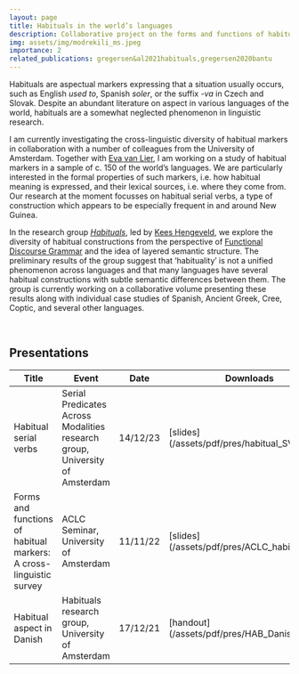 ```yaml
---
layout: page
title: Habituals in the world’s languages
description: Collaborative project on the forms and functions of habitual markers
img: assets/img/modrekili_ms.jpeg
importance: 2
related_publications: gregersen&al2021habituals,gregersen2020bantu
---
```


Habituals are aspectual markers expressing that a situation usually occurs, such as English _used to_, Spanish _soler_, or the suffix _-va_ in Czech and Slovak. Despite an abundant literature on aspect in various languages of the world, habituals are a somewhat neglected phenomenon in linguistic research.

I am currently investigating the cross-linguistic diversity of habitual markers in collaboration with a number of colleagues from the University of Amsterdam. Together with [Eva van Lier](https://www.uva.nl/en/profile/l/i/e.h.vanlier/e.h.vanlier.html), I am working on a study of habitual markers in a sample of c. 150 of the world’s languages. We are particularly interested in the formal properties of such markers, i.e. how habitual meaning is expressed, and their lexical sources, i.e. where they come from. Our research at the moment focusses on habitual serial verbs, a type of construction which appears to be especially frequent in and around New Guinea.

In the research group _[Habituals](https://aclc.uva.nl/content/research-groups/habituals/habituals.html)_, led by [Kees Hengeveld](http://www.keeshengeveld.nl/), we explore the diversity of habitual constructions from the perspective of [Functional Discourse Grammar](http://www.functionaldiscoursegrammar.org/) and the idea of layered semantic structure. The preliminary results of the group suggest that ‘habituality’ is not a unified phenomenon across languages and that many languages have several habitual constructions with subtle semantic differences between them. The group is currently working on a collaborative volume presenting these results along with individual case studies of Spanish, Ancient Greek, Cree, Coptic, and several other languages.


<br>
<h2>Presentations</h2>
<table>
<colgroup>
<col width="50%" />
<col width="30%" />
<col width="10%" />
<col width="10%" />
</colgroup>
<thead>
<tr class="header">
<th>Title</th>
<th>Event</th>
<th>Date</th>
<th>Downloads</th>
</tr>
</thead>
<tbody>
<tr>
<td markdown="span">Habitual serial verbs</td>
<td markdown="span">Serial Predicates Across Modalities research group, University of Amsterdam</td>
<td markdown="span">14/12/23</td>
<td markdown="span">[slides](/assets/pdf/pres/habitual_SVCs.pdf)</td>
</tr>
<tr>
<td markdown="span">Forms and functions of habitual markers: A cross-linguistic survey</td>
<td markdown="span">ACLC Seminar, University of Amsterdam</td>
<td markdown="span">11/11/22</td>
<td markdown="span">[slides](/assets/pdf/pres/ACLC_habituals.pdf)</td>
</tr>
<tr>
<td markdown="span">Habitual aspect in Danish</td>
<td markdown="span">Habituals research group, University of Amsterdam</td>
<td markdown="span">17/12/21</td>
<td markdown="span">[handout](/assets/pdf/pres/HAB_Danish.pdf)</td>
</tr>
</tbody>
</table>
<br>